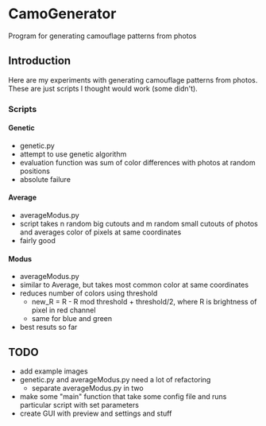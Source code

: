 # CamoGenerator
Program for generating camouflage patterns from photos

## Introduction

Here are my experiments with generating camouflage patterns from photos. These are just scripts I thought would work (some didn't).

### Scripts

#### Genetic
* genetic.py
* attempt to use genetic algorithm
* evaluation function was sum of color differences with photos at random positions
* absolute failure

#### Average
* averageModus.py
* script takes n random big cutouts and m random small cutouts of photos and averages color of pixels at same coordinates
* fairly good

#### Modus
* averageModus.py
* similar to Average, but takes most common color at same coordinates
* reduces number of colors using threshold
  * new_R = R - R mod threshold + threshold/2, where R is brightness of pixel in red channel
  * same for blue and green
* best resuts so far

## TODO

* add example images
* genetic.py and averageModus.py need a lot of refactoring
  * separate averageModus.py in two
* make some "main" function that take some config file and runs particular script with set parameters
* create GUI with preview and settings and stuff

